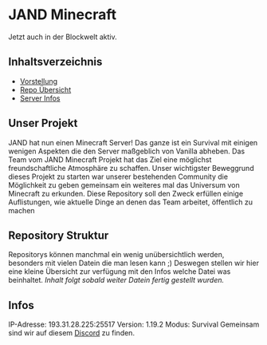 # JAND Minecraft
Jetzt auch in der Blockwelt aktiv.

## Inhaltsverzeichnis

- [Vorstellung](#unser-projekt)
- [Repo Übersicht](#repository-struktur)
- [Server Infos](#infos)


## Unser Projekt

JAND hat nun einen Minecraft Server!
Das ganze ist ein Survival mit einigen wenigen Aspekten die den Server maßgeblich von Vanilla abheben.
Das Team vom JAND Minecraft Projekt hat das Ziel eine möglichst freundschaftliche Atmosphäre zu schaffen.
Unser wichtigster Beweggrund dieses Projekt zu starten war unserer bestehenden Community die Möglichkeit zu geben gemeinsam ein weiteres mal das Universum von Minecraft zu erkunden.
Diese Repository soll den Zweck erfüllen einige Auflistungen, wie aktuelle Dinge an denen das Team arbeitet, öffentlich zu machen

## Repository Struktur

Repositorys können manchmal ein wenig unübersichtlich werden, besonders mit vielen Datein die man lesen kann ;)
Deswegen stellen wir hier eine kleine Übersicht zur verfügung mit den Infos welche Datei was beinhaltet.
*Inhalt folgt sobald weiter Datein fertig gestellt wurden.*


## Infos

  IP-Adresse: 193.31.28.225:25517
  Version: 1.19.2
  Modus: Survival
  Gemeinsam sind wir auf diesem [Discord](https://discord.gg/EmScKUnaPe) zu finden.
